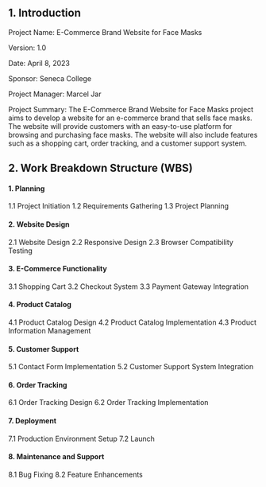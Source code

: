 ## 1. Introduction

Project Name: E-Commerce Brand Website for Face Masks

Version: 1.0

Date: April 8, 2023

Sponsor: Seneca College

Project Manager: Marcel Jar

Project Summary: The E-Commerce Brand Website for Face Masks project aims to develop a website for an e-commerce brand that sells face masks. The website will provide customers with an easy-to-use platform for browsing and purchasing face masks. The website will also include features such as a shopping cart, order tracking, and a customer support system.


## 2. Work Breakdown Structure (WBS)
#### 1. Planning
1.1 Project Initiation
1.2 Requirements Gathering
1.3 Project Planning

#### 2. Website Design
2.1 Website Design
2.2 Responsive Design
2.3 Browser Compatibility Testing

#### 3. E-Commerce Functionality
3.1 Shopping Cart
3.2 Checkout System
3.3 Payment Gateway Integration

#### 4. Product Catalog
4.1 Product Catalog Design
4.2 Product Catalog Implementation
4.3 Product Information Management

#### 5. Customer Support
5.1 Contact Form Implementation
5.2 Customer Support System Integration

#### 6. Order Tracking
6.1 Order Tracking Design
6.2 Order Tracking Implementation

#### 7. Deployment
7.1 Production Environment Setup
7.2 Launch

#### 8. Maintenance and Support
8.1 Bug Fixing
8.2 Feature Enhancements
